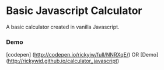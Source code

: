 # Basic Javascript Calculator

A basic calculator created in vanilla Javascript. 

### Demo
[codepen] (http://codepen.io/rickyjw/full/NNRXqE/) OR 
[Demo] (http://rickywid.github.io/calculator_javascript)


